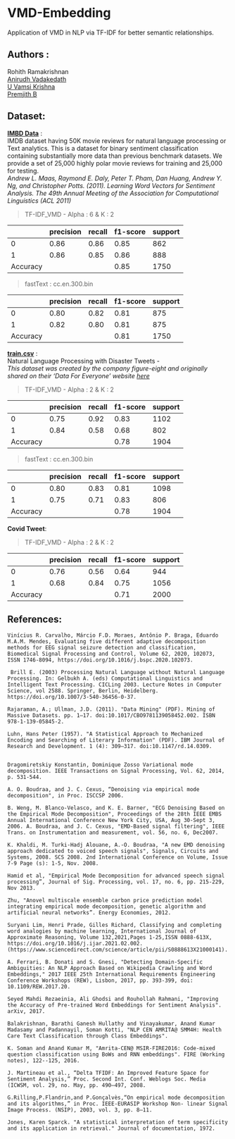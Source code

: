 # VMD-Embedding  
Application of VMD in NLP via TF-IDF for better semantic relationships.  

## Authors :  
Rohith Ramakrishnan  
[Anirudh Vadakedath](https://github.com/anirudhv14)  
[U Vamsi Krishna](https://github.com/vamsi1609)  
[Premjith B](https://github.com/premjithb)

## Dataset:  

[**IMBD Data**](https://www.kaggle.com/lakshmi25npathi/imdb-dataset-of-50k-movie-reviews) :  
  IMDB dataset having 50K movie reviews for natural language processing or Text analytics.
  This is a dataset for binary sentiment classification containing substantially more data than previous benchmark datasets. We provide a set of 25,000 highly polar movie reviews    for training and 25,000 for testing.   
  *Andrew L. Maas, Raymond E. Daly, Peter T. Pham, Dan Huang, Andrew Y. Ng, and Christopher Potts. (2011). Learning Word Vectors for Sentiment Analysis. The 49th Annual Meeting of   the Association for Computational Linguistics (ACL 2011)* 

 > TF-IDF_VMD - Alpha : 6 & K : 2  
 
  |          | precision | recall | f1-score | support |
  |----------|-----------|--------|----------|---------|
  | 0        | 0.86      | 0.86   | 0.85     | 862     |
  | 1        | 0.86      | 0.85   | 0.86     | 888     |
  | Accuracy |           |        | 0.85     | 1750    |  
  
  > fastText : cc.en.300.bin   
  
  |          | precision | recall | f1-score | support |
  |----------|-----------|--------|----------|---------|
  | 0        | 0.80      | 0.82   | 0.81     | 875     |
  | 1        | 0.82      | 0.80   | 0.81     | 875     |
  | Accuracy |           |        | 0.81     | 1750    |   

[**train.csv**](https://www.kaggle.com/c/nlp-getting-started) :  
Natural Language Processing with Disaster Tweets  -  
*This dataset was created by the company figure-eight and originally shared on their ‘Data For Everyone’ website [here](https://www.figure-eight.com/data-for-everyone/)*

 > TF-IDF_VMD - Alpha : 2 & K : 2  
 
  |          | precision | recall | f1-score | support |
  |----------|-----------|--------|----------|---------|
  | 0        | 0.75      | 0.92   | 0.83     | 1102    |
  | 1        | 0.84      | 0.58   | 0.68     | 802     |
  | Accuracy |           |        | 0.78     | 1904    |  
  
  > fastText : cc.en.300.bin   
 
  |          | precision | recall | f1-score | support |
  |----------|-----------|--------|----------|---------|
  | 0        | 0.80      | 0.83   | 0.81     | 1098    |
  | 1        | 0.75      | 0.71   | 0.83     | 806     |
  | Accuracy |           |        | 0.78     | 1904    |  
  
  **Covid Tweet**:
   > TF-IDF_VMD - Alpha : 2 & K : 2  
 
  |          | precision | recall | f1-score | support |
  |----------|-----------|--------|----------|---------|
  | 0        | 0.76      | 0.56   | 0.64     | 944     |
  | 1        | 0.68      | 0.84   | 0.75     | 1056    |
  | Accuracy |           |        | 0.71     | 2000    |  

## References:  
```
Vinícius R. Carvalho, Márcio F.D. Moraes, Antônio P. Braga, Eduardo M.A.M. Mendes, Evaluating five different adaptive decomposition methods for EEG signal seizure detection and classification, Biomedical Signal Processing and Control, Volume 62, 2020, 102073, ISSN 1746-8094, https://doi.org/10.1016/j.bspc.2020.102073.   

 Brill E. (2003) Processing Natural Language without Natural Language Processing. In: Gelbukh A. (eds) Computational Linguistics and Intelligent Text Processing. CICLing 2003. Lecture Notes in Computer Science, vol 2588. Springer, Berlin, Heidelberg. https://doi.org/10.1007/3-540-36456-0-37. 

Rajaraman, A.; Ullman, J.D. (2011). "Data Mining" (PDF). Mining of Massive Datasets. pp. 1–17. doi:10.1017/CBO9781139058452.002. ISBN 978-1-139-05845-2.  

Luhn, Hans Peter (1957). "A Statistical Approach to Mechanized Encoding and Searching of Literary Information" (PDF). IBM Journal of Research and Development. 1 (4): 309–317. doi:10.1147/rd.14.0309.  


Dragomiretskiy Konstantin, Dominique Zosso Variational mode decomposition. IEEE Transactions on Signal Processing, Vol. 62, 2014, p. 531-544.  

A. O. Boudraa, and J. C. Cexus, “Denoising via empirical mode decomposition", in Proc. ISCCSP 2006.  

B. Weng, M. Blanco-Velasco, and K. E. Barner, "ECG Denoising Based on the Empirical Mode Decomposition", Proceedings of the 28th IEEE EMBS Annual International Conference New York City, USA, Aug 30-Sept 3, 2006. A. Boudraa, and J. C. Cexus, "EMD-Based signal filtering", IEEE Trans. on Instrumentation and measurement, vol. 56, no. 6, Dec2007.  

K. Khaldi, M. Turki-Hadj Alouane, A.-O. Boudraa, "A new EMD denoising approach dedicated to voiced speech signals", Signals, Circuits and Systems, 2008. SCS 2008. 2nd International Conference on Volume, Issue 7-9 Page (s): 1-5, Nov. 2008.  

Hamid et al, "Empirical Mode Decomposition for advanced speech signal processing”, Journal of Sig. Processing, vol. 17, no. 6, pp. 215-229, Nov 2013.  

Zhu, "Anovel multiscale ensemble carbon price prediction model integrating empirical mode decomposition, genetic algorithm and artificial neural networks”. Energy Economies, 2012.  

Suryani Lim, Henri Prade, Gilles Richard, Classifying and completing word analogies by machine learning, International Journal of Approximate Reasoning, Volume 132,2021,Pages 1-25,ISSN 0888-613X, https://doi.org/10.1016/j.ijar.2021.02.002. (https://www.sciencedirect.com/science/article/pii/S0888613X21000141). 

A. Ferrari, B. Donati and S. Gnesi, "Detecting Domain-Specific Ambiguities: An NLP Approach Based on Wikipedia Crawling and Word Embeddings," 2017 IEEE 25th International Requirements Engineering Conference Workshops (REW), Lisbon, 2017, pp. 393-399, doi: 10.1109/REW.2017.20.  

Seyed Mahdi Rezaeinia, Ali Ghodsi and Rouhollah Rahmani, "Improving the Accuracy of Pre-trained Word Embeddings for Sentiment Analysis". arXiv, 2017.   

Balakrishnan, Barathi Ganesh Hullathy and Vinayakumar, Anand Kumar Madasamy and Padannayil, Soman Kotti, "NLP CEN AMRITA@ SMM4H: Health Care Text Classification through Class Embeddings".  

K. Soman and Anand Kumar M, "Amrita-CEN@ MSIR-FIRE2016: Code-mixed question classification using BoWs and RNN embeddings". FIRE (Working notes), 122--125, 2016.  

J. Martineau et al., “Delta TFIDF: An Improved Feature Space for Sentiment Analysis,” Proc. Second Int. Conf. Weblogs Soc. Media (ICWSM, vol. 29, no. May, pp. 490–497, 2008.  

G.Rilling,P.Flandrin,and P.Gonçalvès,“On empirical mode decomposition and its algorithms,” in Proc. IEEE-EURASIP Workshop Non- linear Signal Image Process. (NSIP), 2003, vol. 3, pp. 8–11.  

Jones, Karen Sparck. "A statistical interpretation of term specificity and its application in retrieval." Journal of documentation, 1972.

